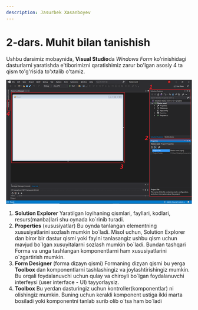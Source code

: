 ```yaml
---
description: Jasurbek Xasanboyev
---
```


# 2-dars. Muhit bilan tanishish

Ushbu darsimiz mobaynida, **Visual Studio**da _Windows Form_ ko'rinishidagi dasturlarni yaratishda e'tiborimizni qaratishimiz zarur bo'lgan asosiy 4 ta qism to'g'risida to'xtalib o'tamiz.

![](../../../.gitbook/assets/image%20%2821%29.png)

1. **Solution Explorer**                                                                                                                                                             Yaratilgan loyihaning qismlari, fayllari, kodlari, resurs\(manba\)lari shu oynada ko\`rinib turadi.
2. **Properties** \(xususiyatlar\)                                                                                                                                                 Bu oynda tanlangan elementning xususiyatlarini sozlash mumkin bo\`ladi. Misol uchun, Solution Explorer dan biror bir dastur qismi yoki faylni tanlasangiz ushbu qism uchun mavjud bo\`lgan xusuyitalarni sozlash mumkin bo\`ladi. Bundan tashqari Forma va unga tashlangan komponentlarni ham xususiyatlarini o\`zgartirish mumkin. 
3. **Form Designer** \(forma dizayn qismi\)                                                                                                                                          Formaning dizyan qismi bu yerga **Toolbox**  dan komponentlarni tashlashingiz va joylashtirishingiz mumkin. Bu orqali foydalanuvchi uchun qulay va chiroyli bo\`lgan foydalanuvchi interfeysi \(user interface - UI\) tayyorlaysiz.    
4. **Toolbox**                                                                                                                                                                                                Bu yerdan dasturingiz uchun kontroller\(komponentlar\) ni olishingiz mumkin. Buning uchun kerakli komponent ustiga ikki marta bosiladi yoki komponentni tanlab surib olib o\`tsa ham bo\`ladi



